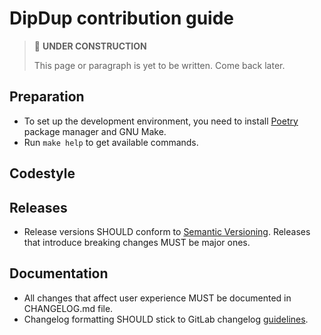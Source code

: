 # DipDup contribution guide

> 🚧 **UNDER CONSTRUCTION**
>
> This page or paragraph is yet to be written. Come back later.

## Preparation

* To set up the development environment, you need to install [Poetry](https://python-poetry.org/docs/#installation) package manager and GNU Make.
* Run `make help` to get available commands.

## Codestyle

## Releases

* Release versions SHOULD conform to [Semantic Versioning](https://semver.org/). Releases that introduce breaking changes MUST be major ones.

## Documentation

* All changes that affect user experience MUST be documented in CHANGELOG.md file.
* Changelog formatting SHOULD stick to GitLab changelog [guidelines](https://docs.gitlab.com/ee/development/changelog.html).